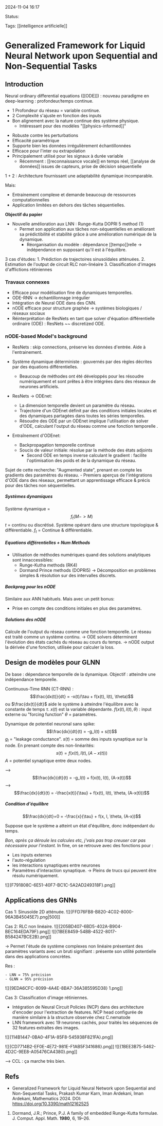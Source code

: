 2024-11-04 16:17

Status:

Tags: [[intelligence artificielle]] 

# Generalized Framework for Liquid Neural Network upon Sequential and Non-Sequential Tasks


## Introduction 
Neural ordinary differential equations ([[ODE]]) : nouveau paradigme en deep-learning : profondeur/temps continue.

- 1 Profondeur du réseau = variable continue. 
- 2 Complexité s'ajuste en fonction des inputs 
- Bon alignement avec la nature continue des système physique.
	- Intéressant pour des modèles "[[physics-informed]]" 
* Robuste contre les perturbations 
* Efficacité paramétrique
* Supporte bien les données irrégulièrement échantillonnées 
* Efficace pour l'inter ou extrapolation
* Principalement utilisé pour les signaux à durée variable 
	* Récemment : [[reconnaissance vocale]] en temps réel, [[analyse de données]] issues de capteurs, prise de décision séquentielle 

1 + 2 : Architecture fournissant une adaptabilité dynamique incomparable.

Mais:
- Entrainement complexe et demande beaucoup de ressources computationnelles 
- Application limitées en dehors des tâches séquentielles.

**Objectif du papier** 
- Nouvelle amélioration aux LNN : Runge-Kutta DOPRI 5 method (1)
	- Permet son application aux tâches non-séquentielles en améliorant sa prédictibilité et stabilité grâce à une amélioration numérique de la dynamique. 
		- Réorganisation du modèle : dépendance [[tempo]]relle -> indépendance en supposant qu'il est à l'équilibre. 

3 cas d'études:
	1. Prédiction de trajectoires sinusoïdales atténuées. 
	2. Estimation de l'output de circuit RLC non-linéaire
	3. Classification d'images d'afflictions rétiniennes 

### Travaux connexes 
- Efficace pour modélisation fine de dynamiques temporelles. 
- ODE-RNN -> échantillonnage irrégulier
- Intégration de Neural ODE dans des CNN.
- nODE efficace pour structure graphée -> systèmes biologiques / réseaux sociaux
- Réinterprétation de ResNets en tant que solver d'équation différentielle ordinaire (ODE) : ResNets ~~ discretized ODE.
### nODE-based Model's background

- ResNets : skip connections, préserve les données d'entrée. Aide à l'entrainement.

- Système dynamique déterministe : gouvernés par des règles décrites par des équations différentielles. 
	- Beaucoup de méthodes ont été développés pour les résoudre numériquement et sont prêtes à être intégrées dans des réseaux de neurones artificiels. 

- ResNets -> ODEnet:
	- La dimension temporelle devient un paramètre du réseau.
	- Trajectoire d'un ODEnet définit par des conditions initiales locales et des dynamiques partagées dans toutes les séries temporelles. 
	- Résoudre des ODE par un ODEnet implique l'utilisation de solver d'ODE, calculant l'output du réseau comme une fonction temporelle . 
- Entraînement d'ODEnet:
	- Backpropagation temporelle continue
	- Soucis de valeur initiale: résolue par la méthode des états adjoints
		- Second ODE en temps inverse calculant le gradient : facilite l'optimisation des poids et de la dynamique du réseau.

Sujet de cette recherche: "Augmented state", prenant en compte les gradients des paramètres du réseau.
	- Premiers aperçus de l'intégrations d'ODE dans des réseaux, permettant un apprentissage efficace & précis pour des tâches non séquentielles.

##### Systèmes dynamiques

Système dynamique = $$f_t(M->M)$$ $t$ = continu ou discrétisé. 
Système opérant dans une structure topologique & différentiable.
$f_t$ = Continue & différentiable. 

##### Equations différentielles  + Num Methods

- Utilisation de méthodes numériques quand des solutions analytiques sont innaccessibles:
	- Runge-Kutha methods (RK4)
	- Dormand Prince methods (DOPRI5) 
-> Décomposition en problèmes simples & résolution sur des intervalles discrets.

##### Backprog pour les nODE

Similaire aux ANN habituels. Mais avec un petit bonus:
- Prise en compte des conditions initiales en plus des paramètres.

##### Solutions des nODE

Calcule de l'output du réseau comme une fonction temporelle. Le réseau est traité comme un système continu. 
		-> ODE solvers déterminent l'évolution des états cachés du réseau au cours du temps. 
		-> nODE output la dérivée d'une fonction, utilisée pour calculer la loss. 

## Design de modèles pour GLNN

De base : dépendance temporelle de la dynamique. Objectif : atteindre une indépendance temporelle. 

Continuous-Time RNN (CT-RNN) : $$\frac{dx(t)}{dt} = -x(t)/\tau + f(x(t), I(t), \theta)$$ 
ou $\frac{dx(t)}{dt}$  aide le système à atteindre l'équilibre avec la constante de temps $\tau$.
$x(t)$ est la variable dépendante. 
$f(x(t), I(t), \theta)$ : input externe ou "forcing function"
$\theta$ = paramètres.

Dynamique de potentiel neuronal sans spike: $$\frac{dx}{dt}(t) = -g_l(t) + s(t)$$
$g_l$ = "leakage conductance".
$s(t)$ = somme des inputs synaptique sur la node. En prenant compte des non-linéarités: $$s(t) = f(x(t), I(t), (A-x(t)))$$ 
$A$ = potentiel synaptique entre deux nodes. 

--> $$\frac{dx}{dt}(t) = -g_l(t) + f(x(t), I(t), (A-x(t))$$
--> $$\frac{dx}{dt}(t) = -\frac{x(t)}{\tau} + f(x(t), I(t), \theta, (A-x(t)))$$
##### Condition d'équilibre
$$\frac{dx}{dt}=0 = -\frac{x}{\tau} + f(x, I, \theta, (A-x))$$

Suppose que le système a atteint un état d'équilibre, donc indépendant du temps. 


*Bon, après ça déroule les calcules etc, j'vais pas trop creuser car pas nécessaire pour l'instant.*
In fine, on se retrouve avec des fonctions pour : 
- Les inputs externes
- l'auto-régulation
- les interactions synaptiques entre neurones
- Paramètres d'interaction synaptique.
-> Pleins de trucs qui peuvent être résolu numériquement. 

![[{F791808C-6E51-40F7-BC1C-5A2AD249318F}.png]]

## Applications des GNNs 

Cas 1: Sinusoïde 2D atténuée.
![[{FFD76FB8-B820-4C02-8000-96A3B45045E7}.png|500]]

Cas 2:  RLC non linéaire.
![[{205BD407-6BD5-402A-B904-BEC164EDA79F}.png]]
![[{1BEE8459-54BB-4522-8017-B584247BCE2B}.png]]

-> Permet l'étude de système complexes non linéaire présentant des paramètres variants avec un bruti signifiant : présente son utilité potentielle dans des applications concrètes.

Res :

	- LNN = 75% précision
	- GLNN = 95% précision

![[{9EDA6CFC-8099-4A4E-8BA7-36A385595D38} 1.png]]

Cas 3: Classification d'image rétiniennes. 

- Intégration de Neural Circuit Policies (NCP) dans des architecture d'encoder pour l'extraction de features. NCP head configurée de manière similaire à la structure observée chez C.nematode
- LNN framework avec 19 neurones cachés, pour traités les séquences de 32 features extraites des images. 

![[{114B1447-0BA0-4F1A-85F8-545938F821FA}.png]]

![[{CD7714B2-EF0E-4E72-981E-F1AB5F341686}.png]]
![[{1BEE3B75-5462-4D2C-9EE8-A05476CA4380}.png]]


--> CCL : ça marche très bien.

## Refs

- Generalized Framework for Liquid Neural Network upon Sequential and Non-Sequential Tasks, Prakash Kumar Karn, Iman Ardekani, Iman Ardekani, Mathematics 2024. DOI: https://doi.org/10.3390/math12162525

1. Dormand, J.R.; Prince, P.J. A family of embedded Runge-Kutta formulae. J. Comput. Appl. Math. **1980**, 6, 19–26.
